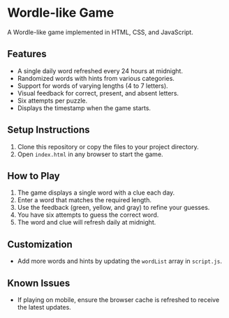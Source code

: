# Wordle-like Game

A Wordle-like game implemented in HTML, CSS, and JavaScript.

## Features
- A single daily word refreshed every 24 hours at midnight.
- Randomized words with hints from various categories.
- Support for words of varying lengths (4 to 7 letters).
- Visual feedback for correct, present, and absent letters.
- Six attempts per puzzle.
- Displays the timestamp when the game starts.

## Setup Instructions
1. Clone this repository or copy the files to your project directory.
2. Open `index.html` in any browser to start the game.

## How to Play
1. The game displays a single word with a clue each day.
2. Enter a word that matches the required length.
3. Use the feedback (green, yellow, and gray) to refine your guesses.
4. You have six attempts to guess the correct word.
5. The word and clue will refresh daily at midnight.

## Customization
- Add more words and hints by updating the `wordList` array in `script.js`.

## Known Issues
- If playing on mobile, ensure the browser cache is refreshed to receive the latest updates.

